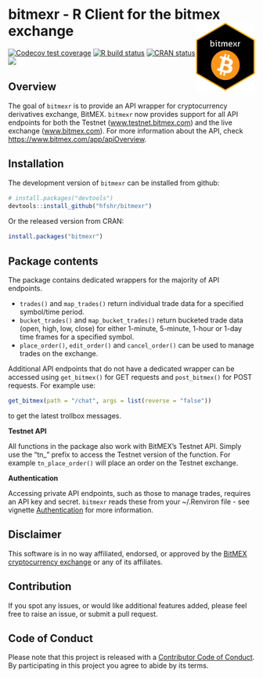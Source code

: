 
# bitmexr - R Client for the bitmex exchange <a href='https://hfshr.github.io/bitmexr'><img src='man/figures/logo.png' align="right" height="139" /></a>

<!-- badges: start -->

[![Codecov test
coverage](https://codecov.io/gh/hfshr/bitmexr/branch/main/graph/badge.svg)](https://codecov.io/gh/hfshr/bitmexr?branch=main)
[![R build
status](https://github.com/hfshr/bitmexr/workflows/R-CMD-check/badge.svg)](https://github.com/hfshr/bitmexr/actions)
[![CRAN
status](https://www.r-pkg.org/badges/version/bitmexr)](https://CRAN.R-project.org/package=bitmexr)
[![](https://cranlogs.r-pkg.org/badges/bitmexr)](https://cran.r-project.org/package=bitmexr)
<!-- badges: end -->

## Overview

The goal of `bitmexr` is to provide an API wrapper for cryptocurrency
derivatives exchange, BitMEX. `bitmexr` now provides support for all API
endpoints for both the Testnet (www.testnet.bitmex.com) and the live
exchange (www.bitmex.com). For more information about the API, check
<https://www.bitmex.com/app/apiOverview>.

## Installation

The development version of `bitmexr` can be installed from github:

``` r
# install.packages("devtools")
devtools::install_github("hfshr/bitmexr")
```

Or the released version from CRAN:

``` r
install.packages("bitmexr")
```

## Package contents

The package contains dedicated wrappers for the majority of API
endpoints.

  - `trades()` and `map_trades()` return individual trade data for a
    specified symbol/time period.
  - `bucket_trades()` and `map_bucket_trades()` return bucketed trade
    data (open, high, low, close) for either 1-minute, 5-minute, 1-hour
    or 1-day time frames for a specified symbol.
  - `place_order()`, `edit_order()` and `cancel_order()` can be used to
    manage trades on the exchange.

Additional API endpoints that do not have a dedicated wrapper can be
accessed using `get_bitmex()` for GET requests and `post_bitmex()` for
POST requests. For example use:

``` r
get_bitmex(path = "/chat", args = list(reverse = "false"))
```

to get the latest trollbox messages.

**Testnet API**

All functions in the package also work with BitMEX’s Testnet API. Simply
use the “tn\_” prefix to access the Testnet version of the function. For
example `tn_place_order()` will place an order on the Testnet exchange.

**Authentication**

Accessing private API endpoints, such as those to manage trades,
requires an API key and secret. `bitmexr` reads these from your
\~/.Renviron file - see vignette
[Authentication](https://hfshr.github.io/bitmexr/articles/authentication.html)
for more information.

## Disclaimer

This software is in no way affiliated, endorsed, or approved by the
[BitMEX cryptocurrency exchange](https://www.bitmex.com) or any of its
affiliates.

## Contribution

If you spot any issues, or would like additional features added, please
feel free to raise an issue, or submit a pull request.

## Code of Conduct

Please note that this project is released with a [Contributor Code of
Conduct](https://hfshr.github.io/bitmexr/CODE_OF_CONDUCT.html). By
participating in this project you agree to abide by its terms.

<!-- ```{r} -->

<!-- library(hexSticker) -->

<!-- sticker("/home/harry/Desktop/Bitcoin-Logo.png",  -->

<!--         package="bitmexr",  -->

<!--         p_size=20,  -->

<!--         s_x=1,  -->

<!--         s_y=0.75, -->

<!--         s_width = 0.9, -->

<!--         s_height = 0.9, -->

<!--         h_fill = "#000000", -->

<!--         h_color = "#f2a900", -->

<!--         asp = 0.9, -->

<!--         filename="inst/figures/hex.png") -->

<!-- ``` -->
